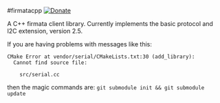 #firmatacpp [![Donate](https://nourish.je/assets/images/donate.svg)](http://ko-fi.com/A250KJT)

A C++ firmata client library. Currently implements the basic protocol and I2C extension, version 2.5.

If you are having problems with messages like this:

```
CMake Error at vendor/serial/CMakeLists.txt:30 (add_library):
  Cannot find source file:

    src/serial.cc
```

then the magic commands are: `git submodule init && git submodule update`
